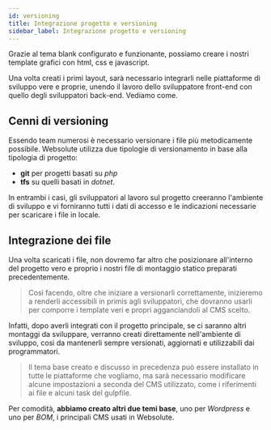 ```yaml
---
id: versioning
title: Integrazione progetto e versioning
sidebar_label: Integrazione progetto e versioning
---
```


Grazie al tema blank configurato e funzionante, possiamo creare i nostri template grafici con html, css e javascript. 

Una volta creati i primi layout, sarà necessario integrarli nelle piattaforme di sviluppo vere e proprie, unendo il lavoro dello sviluppatore front-end con quello degli sviluppatori back-end. Vediamo come.

## Cenni di versioning

Essendo team numerosi è necessario versionare i file più metodicamente possibile. Websolute utilizza due tipologie di versionamento in base alla tipologia di progetto: 

* __git__ per progetti basati su *php*
* __tfs__ su quelli basati in *dotnet*.

In entrambi i casi, gli sviluppatori al lavoro sul progetto creeranno l'ambiente di sviluppo e vi forniranno tutti i dati di accesso e le indicazioni necessarie per scaricare i file in locale.  

## Integrazione dei file

Una volta scaricati i file, non dovremo far altro che posizionare all'interno del progetto vero e proprio i nostri file di montaggio statico preparati precedentemente. 

>Così facendo, oltre che iniziare a versionarli correttamente, inizieremo a renderli accessibili in primis agli sviluppatori, che dovranno usarli per comporre i template veri e propri agganciandoli al CMS scelto. 

Infatti, dopo averli integrati con il progetto principale, se ci saranno altri montaggi da sviluppare, verranno creati direttamente nell'ambiente di sviluppo, così da mantenerli sempre versionati, aggiornati e utilizzabili dai programmatori. 

>Il tema base creato e discusso in precedenza può essere installato in tutte le piattaforme che vogliamo, ma sarà necessario modificare alcune impostazioni a seconda del CMS utilizzato, come i riferimenti ai file e alcuni task del gulpfile. 

Per comodità, __abbiamo creato altri due temi base__, uno per *Wordpress* e uno per *BOM*, i principali CMS usati in Websolute.
